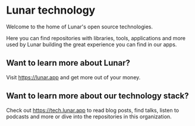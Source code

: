 # Lunar technology

Welcome to the home of Lunar's open source technologies.

Here you can find repositories with libraries, tools, applications and more used by Lunar building the great experience you can find in our apps.

## Want to learn more about Lunar?

Visit https://lunar.app and get more out of your money.

## Want to learn more about our technology stack?

Check out https://tech.lunar.app to read blog posts, find talks, listen to podcasts and more or dive into the repositories in this organization.

